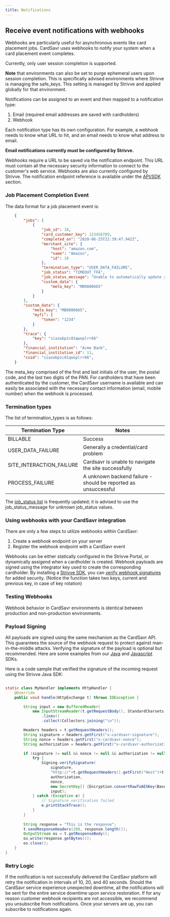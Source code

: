 ```yaml
---
title: Notifications
---
```


## Receive event notifications with webhooks
Webhooks are particularly useful for asynchronous events like card placement jobs. CardSavr uses 
webhooks to notify your system when a card placement event completes. 

Currently, only user session completion is supported.

__Note__ that environments can also be set to purge ephemeral users upon session completion. This is 
specifically advised environments where Strivve is managing the safe_keys. This setting is 
managed by Strivve and applied globally for that environment.  

Notifications can be assigned to an event and then mapped to a notification type:
1.	Email (required email addresses are saved with cardholders)
2.	Webhook

Each notification type has its own configuration.  For example, a webhook needs to know what 
URL to hit, and an email needs to know what address to email.

**Email notifications currently must be configured by Strivve.**

Webhooks require a URL to be saved via the notification endpoint.  This URL must contain all 
the necessary security information to connect to the customer's web service.  Webhooks are 
also currently configured by Strivve. The notification endpoint reference is available under 
the [API/SDK](https://swch.github.io/slate) section.

### Job Placement Completion Event

The data format for a job placement event is:
```json
    {
        "jobs": [
            {
                "job_id": 10,
                "card_customer_key": 123456789,
                "completed_on": "2020-06-25T22:39:47.942Z",
                "merchant_site": {
                    "host": "amazon.com",
                    "name": "Amazon",
                    "id": 10
                },
                "termination_type": "USER_DATA_FAILURE",
                "job_status": "TIMEOUT_TFA",
                "job_status_message": "Unable to automatically update your card due to invalid or missing two-factor authentication.",
                "custom_data": {
                    "meta_key": "MB9800665"
                }
            }
        ],
        "custom_data": {
            "meta_key": "MB9800665",
            "myfi": {
                "token": "1234"
            }
        },
        "trace": {
            "key": "siazwbp1c81qwoplrr66"
        },
        "financial_institution": "Acme Bank",
        "financial_institution_id": 11,
        "cuid": "siazwbp1c81qwoplrr66",
    }
```

The meta_key comprised of the first and last initials of the user, the postal code, and the last 
two digits of the PAN. For cardholders that have been authenticated by the customer, the CardSavr 
username is available and can easily be associated with the necessary contact information 
(email, mobile number) when the webhook is processed.

### Termination types

The list of termination_types is as follows:

Termination Type | Notes
|-----------|--------
BILLABLE | Success
USER\_DATA\_FAILURE | Generally a credential/card problem
SITE\_INTERACTION\_FAILURE | Cardsavr is unable to navigate the site successfully
PROCESS\_FAILURE | A unknown backend failure - should be reported as unsuccessful

The [job\_status list](/resources/job-progress/#termination-types) is frequently updated; it is advised to use the job\_status\_message for 
unknown job_status values.  

### Using webhooks with your CardSavr integration
 
There are only a few steps to utilize webhooks within CardSavr:

1. Create a webhook endpoint on your server
2. Register the webhook endpoint with a CardSavr event

Webhooks can be either statically configured in the Strivve Portal, or dynamically assigend when a cardholder is created.  Webhook
payloads are signed using the integrator key used to create the corresponding cardholder.  By installing a 
[Strivve SDK](https://github.com/swch/strivve-sdk), you can [verify webhook signatures](https://github.com/swch/Strivve-SDK/blob/master/src/cardsavr/CardsavrSessionCrypto.ts#L225) for added security.  (Notice the function takes two keys, current and previous key, in case of key rotation)

### Testing Webhooks

Webhook behavior in CardSavr environments is identical between production and non-production 
environments.

### Payload Signing

All payloads are signed using the same mechanism as the CardSavr API. This guarantees the source of the webhook request to protect against man-in-the-middle attacks.  Verifying the signature of the payload is optional but recommended.  Here are some examples from our [Java](https://github.com/swch/strivve-sdk-java/blob/1db2b56a002fd5753661d0ac20ef2ddc483fdd5b/cardsavr/src/main/java/com/strivve/Signing.java#L24) and [Javascript](https://github.com/swch/Strivve-SDK/blob/9679fa3c5b1047e67f6e36667e89156b43001a2b/src/cardsavr/CardsavrSessionCrypto.ts#L225) SDKs.

Here is a code sample that verified the signature of the incoming request using the Strivve Java SDK:

```Java

static class MyHandler implements HttpHandler {
    @Override
    public void handle(HttpExchange t) throws IOException {

        String input = new BufferedReader(
            new InputStreamReader(t.getRequestBody(), StandardCharsets.UTF_8))
                .lines()
                .collect(Collectors.joining("\n"));

        Headers headers = t.getRequestHeaders();
        String signature = headers.getFirst("x-cardsavr-signature");
        String nonce = headers.getFirst("x-cardsavr-nonce");
        String authorization = headers.getFirst("x-cardsavr-authorization");

        if (signature != null && nonce != null && authorization != null) {
            try {
                Signing.verifySignature(
                    signature, 
                    "http://"+t.getRequestHeaders().getFirst("Host")+t.getRequestURI(),
                    authorization, 
                    nonce, 
                    new SecretKey[] {Encryption.convertRawToAESKey(Base64.getDecoder().decode(INTEGRATOR_KEY))}, 
                    input);
            } catch (Exception e) {
                // Signature verification failed
                e.printStackTrace();
            }
        }
        
        String response = "This is the response";
        t.sendResponseHeaders(200, response.length());
        OutputStream os = t.getResponseBody();
        os.write(response.getBytes());
        os.close();
    }
}

```

### Retry Logic

If the notification is not successfully delivered the CardSavr platform will retry the 
notification in intervals of 10, 20, and 40 seconds. Should the CardSavr service experience 
unexpected downtime, all the notifications will be sent for the entire service downtime upon 
service restoration. If for any reason customer webhook recipients are not accessible, we recommend you 
unsubscribe from notifications. Once your servers are up, you can subscribe to notifications again.